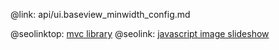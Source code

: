 @link: api/ui.baseview_minwidth_config.md

@seolinktop: [mvc library](https://webix.com)
@seolink: [javascript image slideshow](https://webix.com/widget/carousel/)